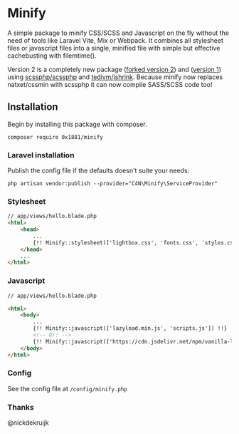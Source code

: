 # Minify

A simple package to minify CSS/SCSS and Javascript on the fly without the need of tools like Laravel Vite, Mix or Webpack.
It combines all stylesheet files or javascript files into a single, minified file with simple but effective cachebusting with filemtime().

Version 2 is a completely new package ([forked version 2](https://github.com/nickdekruijk/minify)) and ([version 1](https://github.com/nickdekruijk/minify1)) using  [scssphp/scssphp](https://github.com/scssphp/scssphp) and [tedivm/jshrink](https://github.com/tedivm/jshrink). Because minify  now replaces natxet/cssmin with scssphp it can now compile SASS/SCSS code too!

## Installation

Begin by installing this package with composer.

`composer require 0x1881/minify`

### Laravel installation

Publish the config file if the defaults doesn't suite your needs:

```php artisan vendor:publish --provider="C4N\Minify\ServiceProvider"```

### Stylesheet

```html
// app/views/hello.blade.php
<html>
    <head>
        ...
        {!! Minify::stylesheet(['lightbox.css', 'fonts.css', 'styles.css']) !!}
    </head>
    ...
</html>

```

### Javascript

```html
// app/views/hello.blade.php

<html>
    <body>
        ...
        {!! Minify::javascript(['lazyload.min.js', 'scripts.js']) !!}
        <!-- Or: -->
        {!! Minify::javascript(['https://cdn.jsdelivr.net/npm/vanilla-lazyload@12.4.0/dist/lazyload.min.js', 'scripts.js') !!}
    </body>
</html>
```

### Config
See the config file at `/config/minify.php`

### Thanks
@nickdekruijk
